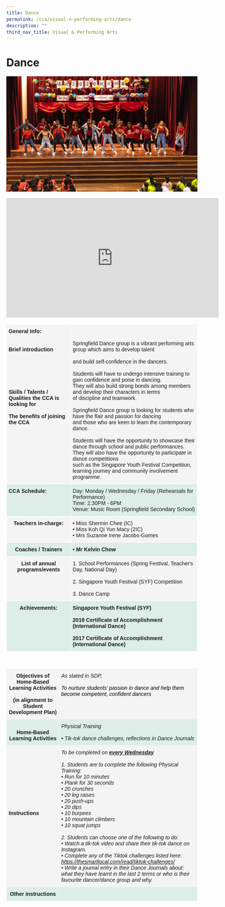 ```yaml
---
title: Dance
permalink: /cca/visual-n-performing-arts/dance
description: ""
third_nav_title: Visual & Performing Arts
---
```

# **Dance**

![](/images/JEN48298.jpg)

<iframe width="560" height="315" src="https://www.youtube.com/embed/ghLDAV0QocE" title="YouTube video player" frameborder="0" allow="accelerometer; autoplay; clipboard-write; encrypted-media; gyroscope; picture-in-picture" allowfullscreen></iframe>

<table style="border-collapse:collapse;border-spacing:0" class="tg"><thead><tr><th style="background-color:#f4f4f4;border-color:#ffffff;border-style:solid;border-width:1px;font-family:Arial, sans-serif;font-size:14px;font-weight:bold;overflow:hidden;padding:10px 5px;text-align:left;vertical-align:top;word-break:normal">General Info:<br><br><br>Brief introduction <br><br><br><br><br><br><br>Skills / Talents / Qualities the CCA is looking for <br><br>The benefits of joining the CCA <br></th><th style="background-color:#f4f4f4;border-color:#ffffff;border-style:solid;border-width:1px;font-family:Arial, sans-serif;font-size:14px;font-weight:normal;overflow:hidden;padding:10px 5px;text-align:left;vertical-align:top;word-break:normal"><br><br>Springfield Dance group is a vibrant performing arts group which aims to develop talent <br><br>and build self-confidence in the dancers. <br><br>Students will have to undergo intensive training to gain confidence and poise in dancing.<br>They will also build strong bonds among members and develop their characters in terms<br>of discipline and teamwork. <br><br>Springfield Dance group is looking for students who have the flair and passion for dancing<br>and those who are keen to learn the contemporary dance. <br><br>Students will have the opportunity to showcase their dance through school and public performances. They will also have the opportunity to participate in dance competitions<br>such as the Singapore Youth Festival Competition, learning journey and community involvement programme. </th></tr></thead><tbody><tr><td style="background-color:#ddeee9;border-color:#ffffff;border-style:solid;border-width:1px;font-family:Arial, sans-serif;font-size:14px;font-weight:bold;overflow:hidden;padding:10px 5px;text-align:left;vertical-align:top;word-break:normal">CCA Schedule:</td><td style="background-color:#ddeee9;border-color:#ffffff;border-style:solid;border-width:1px;font-family:Arial, sans-serif;font-size:14px;overflow:hidden;padding:10px 5px;text-align:left;vertical-align:top;word-break:normal">Day: Monday / Wednesday / Friday (Rehearsals for Performance)<br>Time: 2.30PM - 6PM<br>Venue: Music Room (Springfield Secondary School)<br></td></tr><tr><td style="background-color:#f4f4f4;border-color:#ffffff;border-style:solid;border-width:1px;font-family:Arial, sans-serif;font-size:14px;font-weight:bold;overflow:hidden;padding:10px 5px;text-align:center;vertical-align:top;word-break:normal">Teachers in-charge: </td><td style="background-color:#f4f4f4;border-color:#ffffff;border-style:solid;border-width:1px;font-family:Arial, sans-serif;font-size:14px;overflow:hidden;padding:10px 5px;text-align:left;vertical-align:top;word-break:normal">• Miss Shermin Chee (IC)<br>• Miss Koh Qi Yun Macy (2IC)<br>• Mrs Suzanne Irene Jacobs-Gomes<br></td></tr><tr><td style="background-color:#DDEEE9;border-color:#ffffff;border-style:solid;border-width:1px;font-family:Arial, sans-serif;font-size:14px;font-weight:bold;overflow:hidden;padding:10px 5px;text-align:center;vertical-align:top;word-break:normal">Coaches / Trainers<br></td><td style="background-color:#DDEEE9;border-color:#ffffff;border-style:solid;border-width:1px;font-family:Arial, sans-serif;font-size:14px;overflow:hidden;padding:10px 5px;text-align:left;vertical-align:top;word-break:normal">• <span style="font-weight:bold">Mr Kelvin Chow</span></td></tr><tr><td style="background-color:#f4f4f4;border-color:#ffffff;border-style:solid;border-width:1px;font-family:Arial, sans-serif;font-size:14px;font-weight:bold;overflow:hidden;padding:10px 5px;text-align:center;vertical-align:top;word-break:normal">List of annual programs/events</td><td style="background-color:#f4f4f4;border-color:#ffffff;border-style:solid;border-width:1px;font-family:Arial, sans-serif;font-size:14px;overflow:hidden;padding:10px 5px;text-align:left;vertical-align:top;word-break:normal">1. School Performances (Spring Festival, Teacher's Day, National Day)<br><br>2. Singapore Youth Festival (SYF) Competition<br><br>3. Dance Camp</td></tr><tr><td style="background-color:#ddeee9;border-color:#ffffff;border-style:solid;border-width:1px;font-family:Arial, sans-serif;font-size:14px;font-weight:bold;overflow:hidden;padding:10px 5px;text-align:center;vertical-align:top;word-break:normal">Achievements: </td><td style="background-color:#ddeee9;border-color:#ffffff;border-style:solid;border-width:1px;font-family:Arial, sans-serif;font-size:14px;font-weight:bold;overflow:hidden;padding:10px 5px;text-align:left;vertical-align:top;word-break:normal">Singapore Youth Festival (SYF) <br><br>2019 Certificate of Accomplishment (International Dance)<br><br>2017 Certificate of Accomplishment (International Dance)</td></tr></tbody></table>

<br>

<table style="border-collapse:collapse;border-spacing:0" class="tg"><thead><tr><th style="background-color:#F4F4F4;border-color:#f4f4f4;border-style:solid;border-width:1px;font-family:Arial, sans-serif;font-size:14px;font-weight:bold;overflow:hidden;padding:10px 5px;text-align:center;vertical-align:top;word-break:normal">Objectives of Home-Based Learning Activities<br><br>(in alignment to Student Development Plan)</th><th style="background-color:#F4F4F4;border-color:#f4f4f4;border-style:solid;border-width:1px;font-family:Arial, sans-serif;font-size:14px;font-style:italic;font-weight:normal;overflow:hidden;padding:10px 5px;text-align:left;vertical-align:top;word-break:normal">As stated in SDP,<br><br><span style="color:black">To nurture students’ passion in dance and help them become competent, confident dancers </span></th></tr></thead><tbody><tr><td style="background-color:#DDEEE9;border-color:#f4f4f4;border-style:solid;border-width:1px;font-family:Arial, sans-serif;font-size:14px;font-weight:bold;overflow:hidden;padding:10px 5px;text-align:center;vertical-align:top;word-break:normal"><br>Home-Based Learning Activities</td><td style="background-color:#DDEEE9;border-color:#f4f4f4;border-style:solid;border-width:1px;font-family:Arial, sans-serif;font-size:14px;font-style:italic;overflow:hidden;padding:10px 5px;text-align:left;vertical-align:top;word-break:normal">Physical Training<br><br>• Tik-tok dance challenges, reflections in Dance Journals <br></td></tr><tr><td style="background-color:#F4F4F4;border-color:#f4f4f4;border-style:solid;border-width:1px;font-family:Arial, sans-serif;font-size:14px;font-weight:bold;overflow:hidden;padding:10px 5px;text-align:left;vertical-align:top;word-break:normal"><br><br><br><br><br><br><br><br><br><br>Instructions</td><td style="background-color:#F4F4F4;border-color:#f4f4f4;border-style:solid;border-width:1px;font-family:Arial, sans-serif;font-size:14px;font-style:italic;overflow:hidden;padding:10px 5px;text-align:left;vertical-align:top;word-break:normal">To be completed on <span style="font-weight:bold;text-decoration:underline">every Wednesday</span> <br> <br>1. Students are to complete the following Physical Training: <br>• Run for 10 minutes<br>• Plank for 30 seconds<br>• 20 crunches<br>• 20 leg raises<br>• 20 push-ups<br>• 20 dips<br>• 10 burpees<br>• 10 mountain climbers<br>• 10 squat jumps<br><br> 2. Students can choose one of the following to do: <br>• Watch a tik-tok video and share their tik-tok dance on Instagram. <br>• Complete any of the Tiktok challenges listed here: <a href="https://thesmartlocal.com/read/tiktok-challenges/" target="_blank" rel="noopener noreferrer">https://thesmartlocal.com/read/tiktok-challenges/</a><br>• Write a journal entry in their Dance Journals about: what they have learnt in the last 2 terms or who is their favourite dancer/dance group and why. </td></tr><tr><td style="background-color:#DDEEE9;border-color:#f4f4f4;border-style:solid;border-width:1px;font-family:Arial, sans-serif;font-size:14px;font-weight:bold;overflow:hidden;padding:10px 5px;text-align:center;vertical-align:top;word-break:normal">Other instructions</td><td style="background-color:#DDEEE9;border-color:#f4f4f4;border-style:solid;border-width:1px;font-family:Arial, sans-serif;font-size:14px;font-style:italic;overflow:hidden;padding:10px 5px;text-align:left;vertical-align:top;word-break:normal"> </td></tr></tbody></table>